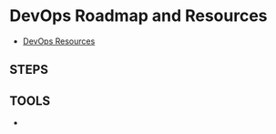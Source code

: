 # DevOps Roadmap and Resources

- [DevOps Resources](https://github.com/bregman-arie/devops-resources)

## STEPS



## TOOLS

- 


